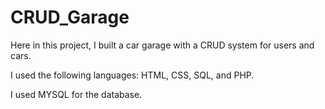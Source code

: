 # CRUD_Garage

Here in this project, I built a car garage with a CRUD system for users and cars.

I used the following languages: HTML, CSS, SQL, and PHP. 

I used MYSQL for the database.
